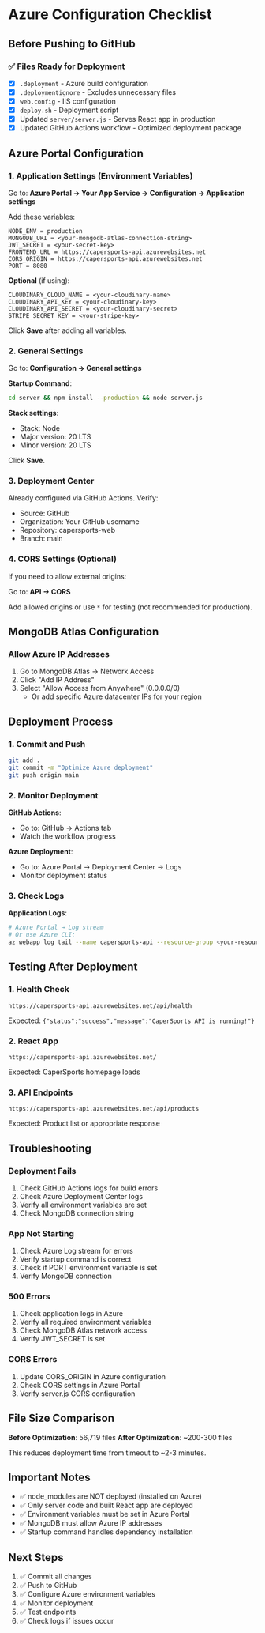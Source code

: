 # Azure Configuration Checklist

## Before Pushing to GitHub

### ✅ Files Ready for Deployment
- [x] `.deployment` - Azure build configuration
- [x] `.deploymentignore` - Excludes unnecessary files
- [x] `web.config` - IIS configuration
- [x] `deploy.sh` - Deployment script
- [x] Updated `server/server.js` - Serves React app in production
- [x] Updated GitHub Actions workflow - Optimized deployment package

## Azure Portal Configuration

### 1. Application Settings (Environment Variables)

Go to: **Azure Portal → Your App Service → Configuration → Application settings**

Add these variables:

```
NODE_ENV = production
MONGODB_URI = <your-mongodb-atlas-connection-string>
JWT_SECRET = <your-secret-key>
FRONTEND_URL = https://capersports-api.azurewebsites.net
CORS_ORIGIN = https://capersports-api.azurewebsites.net
PORT = 8080
```

**Optional** (if using):
```
CLOUDINARY_CLOUD_NAME = <your-cloudinary-name>
CLOUDINARY_API_KEY = <your-cloudinary-key>
CLOUDINARY_API_SECRET = <your-cloudinary-secret>
STRIPE_SECRET_KEY = <your-stripe-key>
```

Click **Save** after adding all variables.

### 2. General Settings

Go to: **Configuration → General settings**

**Startup Command**:
```bash
cd server && npm install --production && node server.js
```

**Stack settings**:
- Stack: Node
- Major version: 20 LTS
- Minor version: 20 LTS

Click **Save**.

### 3. Deployment Center

Already configured via GitHub Actions. Verify:
- Source: GitHub
- Organization: Your GitHub username
- Repository: capersports-web
- Branch: main

### 4. CORS Settings (Optional)

If you need to allow external origins:

Go to: **API → CORS**

Add allowed origins or use `*` for testing (not recommended for production).

## MongoDB Atlas Configuration

### Allow Azure IP Addresses

1. Go to MongoDB Atlas → Network Access
2. Click "Add IP Address"
3. Select "Allow Access from Anywhere" (0.0.0.0/0)
   - Or add specific Azure datacenter IPs for your region

## Deployment Process

### 1. Commit and Push
```bash
git add .
git commit -m "Optimize Azure deployment"
git push origin main
```

### 2. Monitor Deployment

**GitHub Actions**:
- Go to: GitHub → Actions tab
- Watch the workflow progress

**Azure Deployment**:
- Go to: Azure Portal → Deployment Center → Logs
- Monitor deployment status

### 3. Check Logs

**Application Logs**:
```bash
# Azure Portal → Log stream
# Or use Azure CLI:
az webapp log tail --name capersports-api --resource-group <your-resource-group>
```

## Testing After Deployment

### 1. Health Check
```
https://capersports-api.azurewebsites.net/api/health
```
Expected: `{"status":"success","message":"CaperSports API is running!"}`

### 2. React App
```
https://capersports-api.azurewebsites.net/
```
Expected: CaperSports homepage loads

### 3. API Endpoints
```
https://capersports-api.azurewebsites.net/api/products
```
Expected: Product list or appropriate response

## Troubleshooting

### Deployment Fails
1. Check GitHub Actions logs for build errors
2. Check Azure Deployment Center logs
3. Verify all environment variables are set
4. Check MongoDB connection string

### App Not Starting
1. Check Azure Log stream for errors
2. Verify startup command is correct
3. Check if PORT environment variable is set
4. Verify MongoDB connection

### 500 Errors
1. Check application logs in Azure
2. Verify all required environment variables
3. Check MongoDB Atlas network access
4. Verify JWT_SECRET is set

### CORS Errors
1. Update CORS_ORIGIN in Azure configuration
2. Check CORS settings in Azure Portal
3. Verify server.js CORS configuration

## File Size Comparison

**Before Optimization**: 56,719 files
**After Optimization**: ~200-300 files

This reduces deployment time from timeout to ~2-3 minutes.

## Important Notes

- ✅ node_modules are NOT deployed (installed on Azure)
- ✅ Only server code and built React app are deployed
- ✅ Environment variables must be set in Azure Portal
- ✅ MongoDB must allow Azure IP addresses
- ✅ Startup command handles dependency installation

## Next Steps

1. ✅ Commit all changes
2. ✅ Push to GitHub
3. ✅ Configure Azure environment variables
4. ✅ Monitor deployment
5. ✅ Test endpoints
6. ✅ Check logs if issues occur
